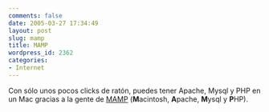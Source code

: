 ```yaml
---
comments: false
date: 2005-03-27 17:34:49
layout: post
slug: mamp
title: MAMP
wordpress_id: 2362
categories:
- Internet
---
```


Con sólo unos pocos clicks de ratón, puedes tener Apache, Mysql y PHP en un Mac gracias a la gente de [MAMP](http://www.mamp.info/en/home/) (**M**acintosh, **A**pache, **M**ysql y **P**HP).




 
